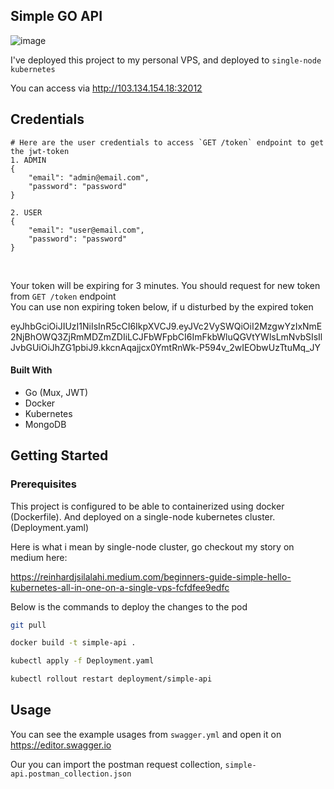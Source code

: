 ## Simple GO API 

<!-- ABOUT THE PROJECT -->

![image](https://user-images.githubusercontent.com/7758970/204043976-feed56b2-eca0-4de0-9b06-1ec42848bfe0.png)

I've deployed this project to my personal VPS, and deployed to `single-node kubernetes`

You can access via http://103.134.154.18:32012

## Credentials
```
# Here are the user credentials to access `GET /token` endpoint to get the jwt-token
1. ADMIN
{
    "email": "admin@email.com",
    "password": "password"
}

2. USER
{
    "email": "user@email.com",
    "password": "password"
}
```

<br>

Your token will be expiring for 3 minutes. You should request for new token from `GET /token` endpoint <br>
You can use non expiring token below, if u disturbed by the expired token

eyJhbGciOiJIUzI1NiIsInR5cCI6IkpXVCJ9.eyJVc2VySWQiOiI2MzgwYzIxNmE2NjBhOWQ3ZjRmMDZmZDIiLCJFbWFpbCI6ImFkbWluQGVtYWlsLmNvbSIsIlJvbGUiOiJhZG1pbiJ9.kkcnAqajjcx0YmtRnWk-P594v_2wIEObwUzTtuMq_JY


#### Built With

* Go (Mux, JWT)
* Docker
* Kubernetes
* MongoDB


<!-- GETTING STARTED -->
## Getting Started


### Prerequisites

This project is configured to be able to containerized using docker (Dockerfile). And deployed on a single-node kubernetes cluster. (Deployment.yaml)

Here is what i mean by single-node cluster, go checkout my story on medium here:

https://reinhardjsilalahi.medium.com/beginners-guide-simple-hello-kubernetes-all-in-one-on-a-single-vps-fcfdfee9edfc

Below is the commands to deploy the changes to the pod

```sh
git pull
```

```sh
docker build -t simple-api .
```

```sh
kubectl apply -f Deployment.yaml
```

```sh
kubectl rollout restart deployment/simple-api
```


<!-- USAGE EXAMPLES -->
## Usage
You can see the example usages from `swagger.yml` and open it on https://editor.swagger.io

Our you can import the postman request collection, `simple-api.postman_collection.json`
